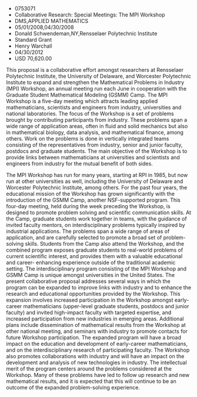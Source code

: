 
* 0753071
* Collaborative Research: Special Meetings: The MPI Workshop
* DMS,APPLIED MATHEMATICS
* 05/01/2008,04/30/2008
* Donald Schwendeman,NY,Rensselaer Polytechnic Institute
* Standard Grant
* Henry Warchall
* 04/30/2012
* USD 70,620.00

This proposal is a collaborative effort amongst researchers at Rensselaer
Polytechnic Institute, the University of Delaware, and Worcester Polytechnic
Institute to expand and strengthen the Mathematical Problems in Industry (MPI)
Workshop, an annual meeting run each June in cooperation with the Graduate
Student Mathematical Modeling (GSMM) Camp. The MPI Workshop is a five-day
meeting which attracts leading applied mathematicians, scientists and engineers
from industry, universities and national laboratories. The focus of the Workshop
is a set of problems brought by contributing participants from industry. These
problems span a wide range of application areas, often in fluid and solid
mechanics but also in mathematical biology, data analysis, and mathematical
finance, among others. Work on the problems is done in vertically integrated
teams consisting of the representatives from industry, senior and junior
faculty, postdocs and graduate students. The main objective of the Workshop is
to provide links between mathematicians at universities and scientists and
engineers from industry for the mutual benefit of both sides.

The MPI Workshop has run for many years, starting at RPI in 1985, but now run at
other universities as well, including the University of Delaware and Worcester
Polytechnic Institute, among others. For the past four years, the educational
mission of the Workshop has grown significantly with the introduction of the
GSMM Camp, another NSF-supported program. This four-day meeting, held during the
week preceding the Workshop, is designed to promote problem solving and
scientific communication skills. At the Camp, graduate students work together in
teams, with the guidance of invited faculty mentors, on interdisciplinary
problems typically inspired by industrial applications. The problems span a wide
range of areas of application, and are carefully selected to promote a broad set
of problem-solving skills. Students from the Camp also attend the Workshop, and
the combined program exposes graduate students to real-world problems of current
scientific interest, and provides them with a valuable educational and career-
enhancing experience outside of the traditional academic setting. The
interdisciplinary program consisting of the MPI Workshop and GSMM Camp is unique
amongst universities in the United States. The present collaborative proposal
addresses several ways in which the program can be expanded to improve links
with industry and to enhance the research and educational opportunities provided
by the Workshop. This expansion involves increased participation in the Workshop
amongst early-career mathematicians (upper-level graduate students, postdocs and
junior faculty) and invited high-impact faculty with targeted expertise, and
increased participation from new industries in emerging areas. Additional plans
include dissemination of mathematical results from the Workshop at other
national meeting, and seminars with industry to promote contacts for future
Workshop participation. The expanded program will have a broad impact on the
education and development of early-career mathematicians, and on the
interdisciplinary research of participating faculty. The Workshop also promotes
collaborations with industry and will have an impact on the development and
analysis of new technologies in industry. The intellectual merit of the program
centers around the problems considered at the Workshop. Many of these problems
have led to follow up research and new mathematical results, and it is expected
that this will continue to be an outcome of the expanded problem-solving
experience.

